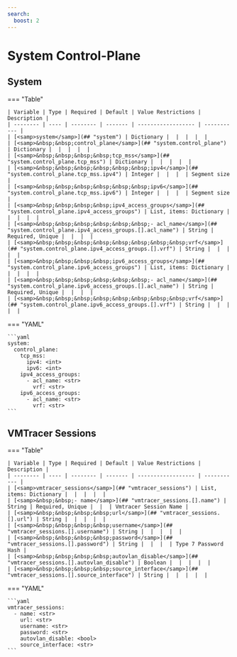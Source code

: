 ```yaml
---
search:
  boost: 2
---
```


# System Control-Plane

## System

=== "Table"

    | Variable | Type | Required | Default | Value Restrictions | Description |
    | -------- | ---- | -------- | ------- | ------------------ | ----------- |
    | [<samp>system</samp>](## "system") | Dictionary |  |  |  |  |
    | [<samp>&nbsp;&nbsp;control_plane</samp>](## "system.control_plane") | Dictionary |  |  |  |  |
    | [<samp>&nbsp;&nbsp;&nbsp;&nbsp;tcp_mss</samp>](## "system.control_plane.tcp_mss") | Dictionary |  |  |  |  |
    | [<samp>&nbsp;&nbsp;&nbsp;&nbsp;&nbsp;&nbsp;ipv4</samp>](## "system.control_plane.tcp_mss.ipv4") | Integer |  |  |  | Segment size |
    | [<samp>&nbsp;&nbsp;&nbsp;&nbsp;&nbsp;&nbsp;ipv6</samp>](## "system.control_plane.tcp_mss.ipv6") | Integer |  |  |  | Segment size |
    | [<samp>&nbsp;&nbsp;&nbsp;&nbsp;ipv4_access_groups</samp>](## "system.control_plane.ipv4_access_groups") | List, items: Dictionary |  |  |  |  |
    | [<samp>&nbsp;&nbsp;&nbsp;&nbsp;&nbsp;&nbsp;- acl_name</samp>](## "system.control_plane.ipv4_access_groups.[].acl_name") | String | Required, Unique |  |  |  |
    | [<samp>&nbsp;&nbsp;&nbsp;&nbsp;&nbsp;&nbsp;&nbsp;&nbsp;vrf</samp>](## "system.control_plane.ipv4_access_groups.[].vrf") | String |  |  |  |  |
    | [<samp>&nbsp;&nbsp;&nbsp;&nbsp;ipv6_access_groups</samp>](## "system.control_plane.ipv6_access_groups") | List, items: Dictionary |  |  |  |  |
    | [<samp>&nbsp;&nbsp;&nbsp;&nbsp;&nbsp;&nbsp;- acl_name</samp>](## "system.control_plane.ipv6_access_groups.[].acl_name") | String | Required, Unique |  |  |  |
    | [<samp>&nbsp;&nbsp;&nbsp;&nbsp;&nbsp;&nbsp;&nbsp;&nbsp;vrf</samp>](## "system.control_plane.ipv6_access_groups.[].vrf") | String |  |  |  |  |

=== "YAML"

    ```yaml
    system:
      control_plane:
        tcp_mss:
          ipv4: <int>
          ipv6: <int>
        ipv4_access_groups:
          - acl_name: <str>
            vrf: <str>
        ipv6_access_groups:
          - acl_name: <str>
            vrf: <str>
    ```

## VMTracer Sessions

=== "Table"

    | Variable | Type | Required | Default | Value Restrictions | Description |
    | -------- | ---- | -------- | ------- | ------------------ | ----------- |
    | [<samp>vmtracer_sessions</samp>](## "vmtracer_sessions") | List, items: Dictionary |  |  |  |  |
    | [<samp>&nbsp;&nbsp;- name</samp>](## "vmtracer_sessions.[].name") | String | Required, Unique |  |  | Vmtracer Session Name |
    | [<samp>&nbsp;&nbsp;&nbsp;&nbsp;url</samp>](## "vmtracer_sessions.[].url") | String |  |  |  |  |
    | [<samp>&nbsp;&nbsp;&nbsp;&nbsp;username</samp>](## "vmtracer_sessions.[].username") | String |  |  |  |  |
    | [<samp>&nbsp;&nbsp;&nbsp;&nbsp;password</samp>](## "vmtracer_sessions.[].password") | String |  |  |  | Type 7 Password Hash |
    | [<samp>&nbsp;&nbsp;&nbsp;&nbsp;autovlan_disable</samp>](## "vmtracer_sessions.[].autovlan_disable") | Boolean |  |  |  |  |
    | [<samp>&nbsp;&nbsp;&nbsp;&nbsp;source_interface</samp>](## "vmtracer_sessions.[].source_interface") | String |  |  |  |  |

=== "YAML"

    ```yaml
    vmtracer_sessions:
      - name: <str>
        url: <str>
        username: <str>
        password: <str>
        autovlan_disable: <bool>
        source_interface: <str>
    ```
